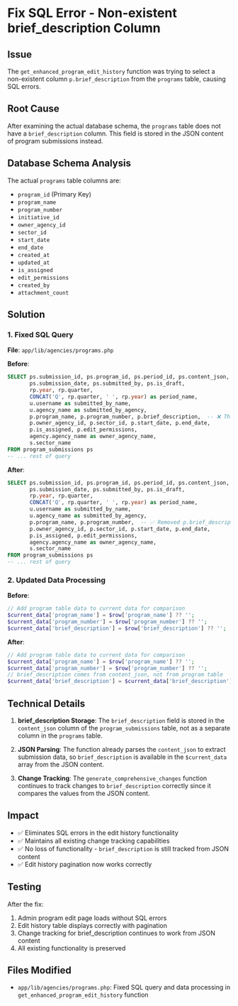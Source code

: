 # Fix SQL Error - Non-existent brief_description Column

## Issue
The `get_enhanced_program_edit_history` function was trying to select a non-existent column `p.brief_description` from the `programs` table, causing SQL errors.

## Root Cause
After examining the actual database schema, the `programs` table does not have a `brief_description` column. This field is stored in the JSON content of program submissions instead.

## Database Schema Analysis
The actual `programs` table columns are:
- `program_id` (Primary Key)
- `program_name`
- `program_number`
- `initiative_id`
- `owner_agency_id`
- `sector_id`
- `start_date`
- `end_date`
- `created_at`
- `updated_at`
- `is_assigned`
- `edit_permissions`
- `created_by`
- `attachment_count`

## Solution
### 1. Fixed SQL Query
**File**: `app/lib/agencies/programs.php`

**Before**:
```sql
SELECT ps.submission_id, ps.program_id, ps.period_id, ps.content_json, 
       ps.submission_date, ps.submitted_by, ps.is_draft,
       rp.year, rp.quarter,
       CONCAT('Q', rp.quarter, ' ', rp.year) as period_name,
       u.username as submitted_by_name,
       u.agency_name as submitted_by_agency,
       p.program_name, p.program_number, p.brief_description,  -- ❌ This column doesn't exist
       p.owner_agency_id, p.sector_id, p.start_date, p.end_date,
       p.is_assigned, p.edit_permissions,
       agency.agency_name as owner_agency_name,
       s.sector_name
FROM program_submissions ps 
-- ... rest of query
```

**After**:
```sql
SELECT ps.submission_id, ps.program_id, ps.period_id, ps.content_json, 
       ps.submission_date, ps.submitted_by, ps.is_draft,
       rp.year, rp.quarter,
       CONCAT('Q', rp.quarter, ' ', rp.year) as period_name,
       u.username as submitted_by_name,
       u.agency_name as submitted_by_agency,
       p.program_name, p.program_number,  -- ✅ Removed p.brief_description
       p.owner_agency_id, p.sector_id, p.start_date, p.end_date,
       p.is_assigned, p.edit_permissions,
       agency.agency_name as owner_agency_name,
       s.sector_name
FROM program_submissions ps 
-- ... rest of query
```

### 2. Updated Data Processing
**Before**:
```php
// Add program table data to current data for comparison
$current_data['program_name'] = $row['program_name'] ?? '';
$current_data['program_number'] = $row['program_number'] ?? '';
$current_data['brief_description'] = $row['brief_description'] ?? '';  // ❌ From non-existent column
```

**After**:
```php
// Add program table data to current data for comparison
$current_data['program_name'] = $row['program_name'] ?? '';
$current_data['program_number'] = $row['program_number'] ?? '';
// brief_description comes from content_json, not from program table
$current_data['brief_description'] = $current_data['brief_description'] ?? '';  // ✅ From JSON content
```

## Technical Details
1. **brief_description Storage**: The `brief_description` field is stored in the `content_json` column of the `program_submissions` table, not as a separate column in the `programs` table.

2. **JSON Parsing**: The function already parses the `content_json` to extract submission data, so `brief_description` is available in the `$current_data` array from the JSON content.

3. **Change Tracking**: The `generate_comprehensive_changes` function continues to track changes to `brief_description` correctly since it compares the values from the JSON content.

## Impact
- ✅ Eliminates SQL errors in the edit history functionality
- ✅ Maintains all existing change tracking capabilities
- ✅ No loss of functionality - `brief_description` is still tracked from JSON content
- ✅ Edit history pagination now works correctly

## Testing
After the fix:
1. Admin program edit page loads without SQL errors
2. Edit history table displays correctly with pagination
3. Change tracking for brief_description continues to work from JSON content
4. All existing functionality is preserved

## Files Modified
- `app/lib/agencies/programs.php`: Fixed SQL query and data processing in `get_enhanced_program_edit_history` function
